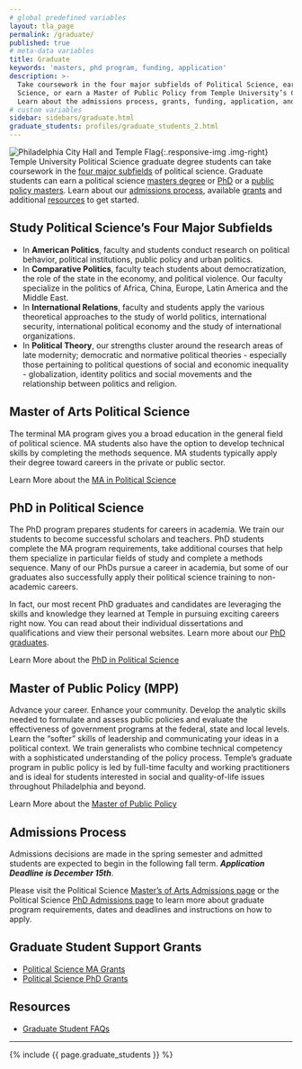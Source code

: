 ```yaml
---
# global predefined variables
layout: tla_page
permalink: /graduate/
published: true
# meta-data variables
title: Graduate
keywords: 'masters, phd program, funding, application'
description: >-
  Take coursework in the four major subfields of Political Science, earn your MA or PhD in Political
  Science, or earn a Master of Public Policy from Temple University’s College of Liberal Arts.
  Learn about the admissions process, grants, funding, application, and our resources.
# custom variables
sidebar: sidebars/graduate.html
graduate_students: profiles/graduate_students_2.html
---
```

![Philadelphia City Hall and Temple Flag]({{site.baseurl}}/media/Temple-Flag-and-City-Hall.jpg){:.responsive-img .img-right}
Temple University Political Science graduate degree students can take coursework in the [four major subfields](#study-political-sciences-four-major-subfields) of political science. Graduate students can earn a political science [masters degree](#master-of-arts-in-political-science) or [PhD](#phd-in-political-science) or a [public policy masters](#master-of-public-policy-mpp). Learn about our [admissions process](#admissions-process), available [grants](#graduate-student-support-grants) and additional [resources](#resources) to get started.

## Study Political Science’s Four Major Subfields
- In **American Politics**, faculty and students conduct research on political behavior, political institutions, public policy and urban politics.
- In **Comparative Politics**, faculty teach students about democratization, the role of the state in the economy, and political violence. Our faculty specialize in the politics of Africa, China, Europe, Latin America and the Middle East.
- In **International Relations**, faculty and students apply the various theoretical approaches to the study of world politics, international security, international political economy and the study of international organizations.
- In **Political Theory**, our strengths cluster around the research areas of late modernity; democratic and normative political theories - especially those pertaining to political questions of social and economic inequality - globalization, identity politics and social movements and the relationship between politics and religion.

## Master of Arts Political Science
The terminal MA program gives you a broad education in the general field of political science. MA students also have the option to develop technical skills by completing the methods sequence. MA students typically apply their degree toward careers in the private or public sector.

Learn More about the [MA in Political Science](https://www.temple.edu/academics/degree-programs/political-science-ma-la-pols-ma/)

## PhD in Political Science
The PhD program prepares students for careers in academia. We train our students to become successful scholars and teachers. PhD students complete the MA program requirements, take additional courses that help them specialize in particular fields of study and complete a methods sequence. Many of our PhDs pursue a career in academia, but some of our graduates also successfully apply their political science training to non-academic careers.

In fact, our most recent PhD graduates and candidates are leveraging the skills and knowledge they learned at Temple in pursuing exciting careers right now. You can read about their individual dissertations and qualifications and view their personal websites. Learn more about our [PhD graduates](https://www.dropbox.com/s/2zu97avh2k5iao9/Placement%20candidates%20July%202018.pdf).

Learn More about the [PhD in Political Science](https://www.temple.edu/academics/degree-programs/political-science-phd-la-pols-phd)

## Master of Public Policy (MPP)
Advance your career. Enhance your community. Develop the analytic skills needed to formulate and assess public policies and evaluate the effectiveness of government programs at the federal, state and local levels. Learn the “softer” skills of leadership and communicating your ideas in a political context. We train generalists who combine technical competency with a sophisticated understanding of the policy process. Temple’s graduate program in public policy is led by full-time faculty and working practitioners and is ideal for students interested in social and quality-of-life issues throughout Philadelphia and beyond.

Learn More about the [Master of Public Policy](https://www.cla.temple.edu/public-policy/graduate/)

## Admissions Process
Admissions decisions are made in the spring semester and admitted students are expected to begin in the following fall term. _**Application Deadline is December 15th**_. 

Please visit the Political Science [Master’s of Arts Admissions page](https://www.temple.edu/academics/degree-programs/political-science-ma-la-pols-ma/) or the Political Science [PhD Admissions page](https://www.temple.edu/academics/degree-programs/political-science-phd-la-pols-phd) to learn more about graduate program requirements, dates and deadlines and instructions on how to apply.

## Graduate Student Support Grants
- [Political Science MA Grants](https://www.temple.edu/academics/degree-programs/political-science-ma-la-pols-ma/cla-political-science-ma-scholarships-financial-aid)
- [Political Science PhD Grants](https://www.temple.edu/academics/degree-programs/political-science-phd-la-pols-phd/cla-political-science-phd-scholarships-financial-aid)

## Resources
- [Graduate Student FAQs](https://liberalarts.temple.edu/sites/liberalarts/files/PolySci%20Graduate%20Frequently%20Asked%20Questions.pdf)

___

{% include {{ page.graduate_students }} %}

